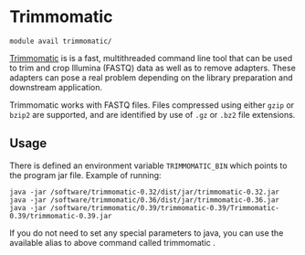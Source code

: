# Trimmomatic 

    module avail trimmomatic/

[Trimmomatic](http://www.usadellab.org/cms/?page=trimmomatic) is  is a fast, multithreaded command line tool that can be used to trim and crop Illumina (FASTQ) data as well as to remove adapters. These adapters can pose a real problem depending on the library preparation and downstream application.

Trimmomatic works with FASTQ files. Files compressed using either `gzip` or `bzip2` are supported, and are identified by use of `.gz` or `.bz2` file extensions. 

## Usage

There is defined an environment variable `TRIMMOMATIC_BIN` which points to the program jar file. Example of running:

```
java -jar /software/trimmomatic-0.32/dist/jar/trimmomatic-0.32.jar
java -jar /software/trimmomatic/0.36/dist/jar/trimmomatic-0.36.jar
java -jar /software/trimmomatic/0.39/trimmomatic-0.39/Trimmomatic-0.39/trimmomatic-0.39.jar
```

If you do not need to set any special parameters to java, you can use the available alias to above command called trimmomatic .
